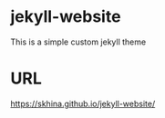 # jekyll-website 

This is a simple custom jekyll theme


# URL

https://skhina.github.io/jekyll-website/